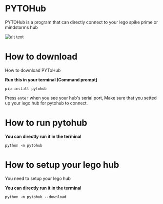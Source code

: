 # PYTOHub

PYTOHub is a program that can directly connect to your lego spike prime or mindstorms hub

![alt text](banner.png)

# How to download

How to download PYToHub

**Run this in your terminal (Command prompt)**
```
pip install pytohub
```

Press `enter` when you see your hub's serial port, Make sure that you setted up your lego hub for pytohub to connect.

# How to run pytohub

**You can directly run it in the terminal**
```
python -m pytohub
```

# How to setup your lego hub

You need to setup your lego hub

**You can directly run it in the terminal**
```
python -m pytohub --download
```


